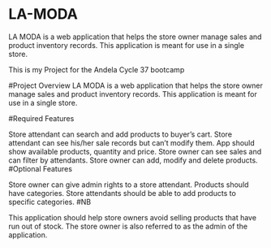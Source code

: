 # LA-MODA
LA MODA is a web application that helps the store owner manage sales and product inventory records. This application is meant for use in a single store.


This is my Project for the Andela Cycle 37 bootcamp

#Project Overview LA MODA is a web application that helps the store owner manage sales and product inventory records. This application is meant for use in a single store.

#Required Features

Store attendant can search and add products to buyer’s cart.
Store attendant can see his/her sale records but can’t modify them.
App should show available products, quantity and price.
Store owner can see sales and can filter by attendants.
Store owner can add, modify and delete products.
#Optional Features

Store owner can give admin rights to a store attendant.
Products should have categories.
Store attendants should be able to add products to specific categories.
#NB

This application should help store owners avoid selling products that have run out of stock.
The store owner is also referred to as the admin of the application.

